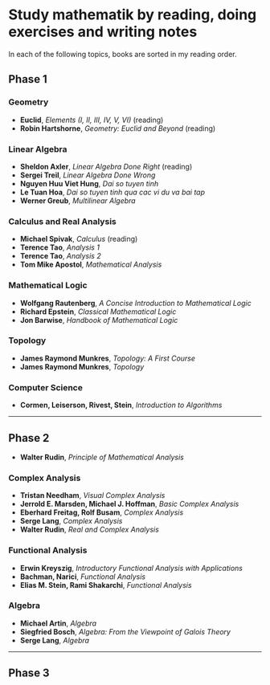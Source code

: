 # Study mathematik by reading, doing exercises and writing notes

In each of the following topics, books are sorted in my reading order.

## Phase 1

### Geometry

- **Euclid**, *Elements (I, II, III, IV, V, VI)* (reading)
- **Robin Hartshorne**, *Geometry: Euclid and Beyond* (reading)

### Linear Algebra

- **Sheldon Axler**, *Linear Algebra Done Right* (reading)
- **Sergei Treil**, *Linear Algebra Done Wrong*
- **Nguyen Huu Viet Hung**, *Dai so tuyen tinh*
- **Le Tuan Hoa**, *Dai so tuyen tinh qua cac vi du va bai tap*
- **Werner Greub**, *Multilinear Algebra*

### Calculus and Real Analysis

- **Michael Spivak**, *Calculus* (reading)
- **Terence Tao**, *Analysis 1*
- **Terence Tao**, *Analysis 2*
- **Tom Mike Apostol**, *Mathematical Analysis*

### Mathematical Logic

- **Wolfgang Rautenberg**, *A Concise Introduction to Mathematical Logic*
- **Richard Epstein**, *Classical Mathematical Logic*
- **Jon Barwise**, *Handbook of Mathematical Logic*

### Topology

- **James Raymond Munkres**, *Topology: A First Course*
- **James Raymond Munkres**, *Topology*

### Computer Science

- **Cormen, Leiserson, Rivest, Stein**, *Introduction to Algorithms*

---

## Phase 2

- **Walter Rudin**, *Principle of Mathematical Analysis*

### Complex Analysis

- **Tristan Needham**, *Visual Complex Analysis*
- **Jerrold E. Marsden, Michael J. Hoffman**, *Basic Complex Analysis*
- **Eberhard Freitag, Rolf Busam**, *Complex Analysis*
- **Serge Lang**, *Complex Analysis*
- **Walter Rudin**, *Real and Complex Analysis*

### Functional Analysis

- **Erwin Kreyszig**, *Introductory Functional Analysis with Applications*
- **Bachman, Narici**, *Functional Analysis*
- **Elias M. Stein, Rami Shakarchi**, *Functional Analysis*

### Algebra

- **Michael Artin**, *Algebra*
- **Siegfried Bosch**, *Algebra: From the Viewpoint of Galois Theory*
- **Serge Lang**, *Algebra*

---

## Phase 3

